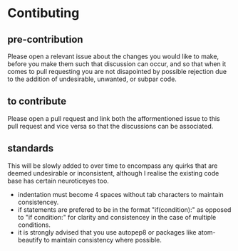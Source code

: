 # Contibuting
## pre-contribution
Please open a relevant issue about the changes you would like to make, before you make them such that discussion can occur, and so that when it comes to pull requesting you are not disapointed by possible rejection due to the addition of undesirable, unwanted, or subpar code.

## to contribute
Please open a pull request and link both the afformentioned issue to this pull request and vice versa so that the discussions can be associated.

## standards
This will be slowly added to over time to encompass any quirks that are deemed undesirable or inconsistent, although I realise the existing code base has certain neuroticeyes too.

* indentation must become 4 spaces without tab characters to maintain consistencey.
* if statements are prefered to be in the format "if(condition):" as opposed to "if condition:" for clarity and consistencey in the case of multiple conditions. 
* it is strongly advised that you use autopep8 or packages like atom-beautify to maintain consistency where possible.
